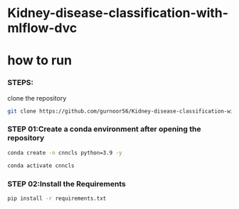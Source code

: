 # Kidney-disease-classification-with-mlflow-dvc



# how to run
### STEPS:

clone the repository

```bash
git clone https://github.com/gurnoor56/Kidney-disease-classification-with-mlflow-dvc.git
```
### STEP 01:Create a conda environment after opening the repository
 
```bash
conda create -n cnncls python=3.9 -y
```

```bash
conda activate cnncls
```


### STEP 02:Install the Requirements
```bash
pip install -r requirements.txt
```
